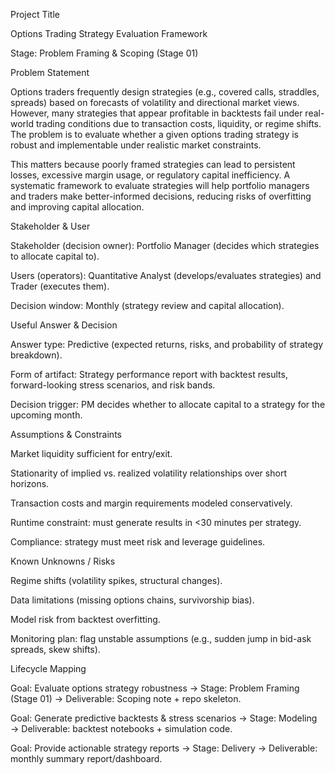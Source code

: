 Project Title

Options Trading Strategy Evaluation Framework

Stage: Problem Framing & Scoping (Stage 01)

Problem Statement

Options traders frequently design strategies (e.g., covered calls, straddles, spreads) based on forecasts of volatility and directional market views. However, many strategies that appear profitable in backtests fail under real-world trading conditions due to transaction costs, liquidity, or regime shifts. The problem is to evaluate whether a given options trading strategy is robust and implementable under realistic market constraints.

This matters because poorly framed strategies can lead to persistent losses, excessive margin usage, or regulatory capital inefficiency. A systematic framework to evaluate strategies will help portfolio managers and traders make better-informed decisions, reducing risks of overfitting and improving capital allocation.

Stakeholder & User

Stakeholder (decision owner): Portfolio Manager (decides which strategies to allocate capital to).

Users (operators): Quantitative Analyst (develops/evaluates strategies) and Trader (executes them).

Decision window: Monthly (strategy review and capital allocation).

Useful Answer & Decision

Answer type: Predictive (expected returns, risks, and probability of strategy breakdown).

Form of artifact: Strategy performance report with backtest results, forward-looking stress scenarios, and risk bands.

Decision trigger: PM decides whether to allocate capital to a strategy for the upcoming month.

Assumptions & Constraints

Market liquidity sufficient for entry/exit.

Stationarity of implied vs. realized volatility relationships over short horizons.

Transaction costs and margin requirements modeled conservatively.

Runtime constraint: must generate results in <30 minutes per strategy.

Compliance: strategy must meet risk and leverage guidelines.

Known Unknowns / Risks

Regime shifts (volatility spikes, structural changes).

Data limitations (missing options chains, survivorship bias).

Model risk from backtest overfitting.

Monitoring plan: flag unstable assumptions (e.g., sudden jump in bid-ask spreads, skew shifts).

Lifecycle Mapping

Goal: Evaluate options strategy robustness → Stage: Problem Framing (Stage 01) → Deliverable: Scoping note + repo skeleton.

Goal: Generate predictive backtests & stress scenarios → Stage: Modeling → Deliverable: backtest notebooks + simulation code.

Goal: Provide actionable strategy reports → Stage: Delivery → Deliverable: monthly summary report/dashboard.


